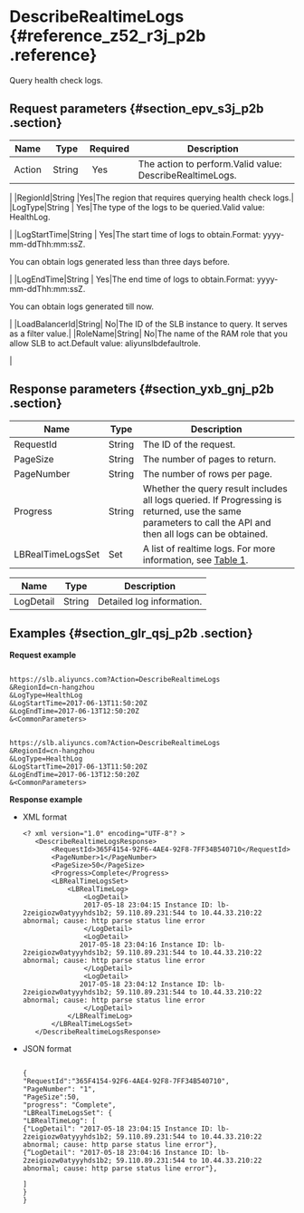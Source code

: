 # DescribeRealtimeLogs {#reference_z52_r3j_p2b .reference}

Query health check logs.

## Request parameters {#section_epv_s3j_p2b .section}

|Name |Type|Required|Description |
|-----|----|--------|------------|
|Action |String | Yes|The action to perform.Valid value: DescribeRealtimeLogs.

|
|RegionId|String |Yes|The region that requires querying health check logs.|
|LogType|String | Yes|The type of the logs to be queried.Valid value: HealthLog.

|
|LogStartTime|String | Yes|The start time of logs to obtain.Format: yyyy-mm-ddThh:mm:ssZ.

You can obtain logs generated less than three days before.

|
|LogEndTime|String | Yes|The end time of logs to obtain.Format: yyyy-mm-ddThh:mm:ssZ.

You can obtain logs generated till now.

|
|LoadBalancerId|String| No|The ID of the SLB instance to query. It serves as a filter value.|
|RoleName|String| No|The name of the RAM role that you allow SLB to act.Default value: aliyunslbdefaultrole.

|

## Response parameters {#section_yxb_gnj_p2b .section}

|Name|Type|Description|
|----|----|-----------|
|RequestId|String|The ID of the request.|
|PageSize|String|The number of pages to return.|
|PageNumber|String|The number of rows per page. |
|Progress|String|Whether the query result includes all logs queried. If Progressing is returned, use the same parameters to call the API and then all logs can be obtained.|
|LBRealTimeLogsSet|Set|A list of realtime logs. For more information, see [Table 1](#table_ymn_2sj_p2b).|

|Name|Type|Description|
|----|----|-----------|
|LogDetail|String|Detailed log information.|

## Examples {#section_glr_qsj_p2b .section}

**Request example**

```

https://slb.aliyuncs.com?Action=DescribeRealtimeLogs
&RegionId=cn-hangzhou
&LogType=HealthLog
&LogStartTime=2017-06-13T11:50:20Z
&LogEndTime=2017-06-13T12:50:20Z
&<CommonParameters>
```

```

https://slb.aliyuncs.com?Action=DescribeRealtimeLogs
&RegionId=cn-hangzhou
&LogType=HealthLog
&LogStartTime=2017-06-13T11:50:20Z
&LogEndTime=2017-06-13T12:50:20Z
&<CommonParameters>
```

**Response example**

-   XML format

    ```
    <? xml version="1.0" encoding="UTF-8"? >
       <DescribeRealtimeLogsResponse>
           <RequestId>365F4154-92F6-4AE4-92F8-7FF34B540710</RequestId>
           <PageNumber>1</PageNumber>
           <PageSize>50</PageSize>
           <Progress>Complete</Progress>
           <LBRealTimeLogsSet>
               <LBRealTimeLog>
                   <LogDetail>
                   2017-05-18 23:04:15 Instance ID: lb-2zeigiozw0atyyyhds1b2; 59.110.89.231:544 to 10.44.33.210:22 abnormal; cause: http parse status line error
                   </LogDetail>
                   <LogDetail>
                  2017-05-18 23:04:16 Instance ID: lb-2zeigiozw0atyyyhds1b2; 59.110.89.231:544 to 10.44.33.210:22 abnormal; cause: http parse status line error
                   </LogDetail>
                   <LogDetail>
                  2017-05-18 23:04:12 Instance ID: lb-2zeigiozw0atyyyhds1b2; 59.110.89.231:544 to 10.44.33.210:22 abnormal; cause: http parse status line error
                   </LogDetail>
               </LBRealTimeLog>
           </LBRealTimeLogsSet>
       </DescribeRealtimeLogsResponse>
    ```

-   JSON format

    ```
    
    {
    "RequestId":"365F4154-92F6-4AE4-92F8-7FF34B540710",
    "PageNumber": "1",
    "PageSize":50,
    "progress": "Complete",
    "LBRealTimeLogsSet": {
    "LBRealTimeLog": [
    {"LogDetail": "2017-05-18 23:04:15 Instance ID: lb-2zeigiozw0atyyyhds1b2; 59.110.89.231:544 to 10.44.33.210:22 abnormal; cause: http parse status line error"},
    {“LogDetail": "2017-05-18 23:04:16 Instance ID: lb-2zeigiozw0atyyyhds1b2; 59.110.89.231:544 to 10.44.33.210:22 abnormal; cause: http parse status line error"},
    
    ]
    }
    }
    ```


